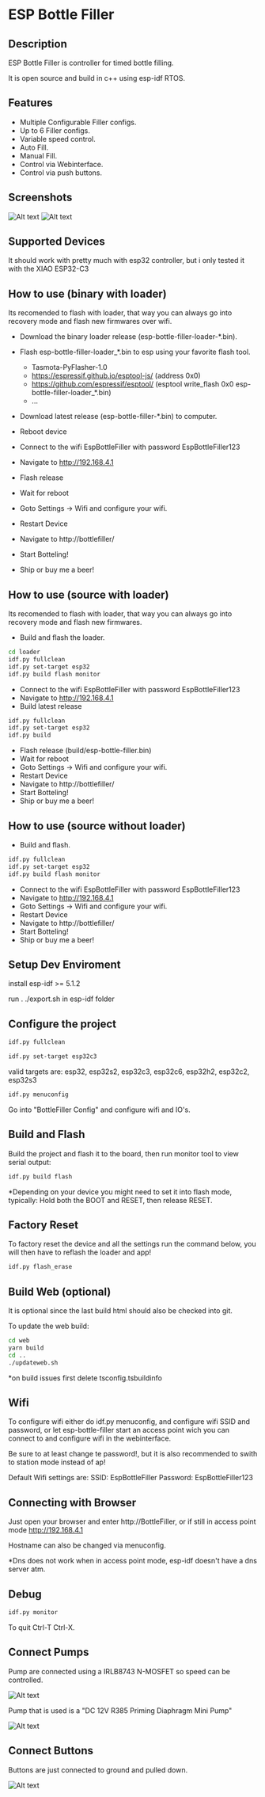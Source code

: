 
# ESP Bottle Filler

## Description

ESP Bottle Filler is controller for timed bottle filling.

It is open source and build in c++ using esp-idf RTOS.

## Features

- Multiple Configurable Filler configs.
- Up to 6 Filler configs.
- Variable speed control.
- Auto Fill.
- Manual Fill.
- Control via Webinterface.
- Control via push buttons.



## Screenshots

![Alt text](images/control.png "Control")
![Alt text](images/fillers.png "Fillers")

## Supported Devices

It should work with pretty much with esp32 controller, but i only tested it with the XIAO ESP32-C3


## How to use (binary with loader)

Its recomended to flash with loader, that way you can always go into recovery mode and flash new firmwares over wifi.

- Download the binary loader release (esp-bottle-filler-loader-*.bin).
- Flash esp-bottle-filler-loader_*.bin to esp using your favorite flash tool.
    - Tasmota-PyFlasher-1.0
    - https://espressif.github.io/esptool-js/ (address 0x0)
    - https://github.com/espressif/esptool/ (esptool write_flash 0x0 esp-bottle-filler-loader_*.bin)
    - ...

- Download latest release (esp-bottle-filler-*.bin) to computer.
- Reboot device
- Connect to the wifi EspBottleFiller with password EspBottleFiller123
- Navigate to http://192.168.4.1
- Flash release
- Wait for reboot
- Goto Settings -> Wifi and configure your wifi.
- Restart Device
- Navigate to http://bottlefiller/
- Start Botteling!
- Ship or buy me a beer!

## How to use (source with loader)

Its recomended to flash with loader, that way you can always go into recovery mode and flash new firmwares.

- Build and flash the loader.

```bash
cd loader
idf.py fullclean
idf.py set-target esp32
idf.py build flash monitor
```

- Connect to the wifi EspBottleFiller with password EspBottleFiller123
- Navigate to http://192.168.4.1
- Build latest release

```bash
idf.py fullclean
idf.py set-target esp32
idf.py build
```
- Flash release (build/esp-bottle-filler.bin)
- Wait for reboot
- Goto Settings -> Wifi and configure your wifi.
- Restart Device
- Navigate to http://bottlefiller/
- Start Botteling!
- Ship or buy me a beer!

## How to use (source without loader)

- Build and flash.

```bash
idf.py fullclean
idf.py set-target esp32
idf.py build flash monitor
```
- Connect to the wifi EspBottleFiller with password EspBottleFiller123
- Navigate to http://192.168.4.1
- Goto Settings -> Wifi and configure your wifi.
- Restart Device
- Navigate to http://bottlefiller/
- Start Botteling!
- Ship or buy me a beer!

## Setup Dev Enviroment

install esp-idf >= 5.1.2

run . ./export.sh in esp-idf folder


## Configure the project

```bash
idf.py fullclean
```

```bash
idf.py set-target esp32c3
```
valid targets are: esp32, esp32s2, esp32c3, esp32c6, esp32h2, esp32c2, esp32s3

```bash
idf.py menuconfig 
```

Go into "BottleFiller Config" and configure wifi and IO's.



## Build and Flash

Build the project and flash it to the board, then run monitor tool to view serial output:

```bash
idf.py build flash
```

*Depending on your device you might need to set it into flash mode, typically: Hold both the BOOT and RESET, then release RESET.


## Factory Reset

To factory reset the device and all the settings run the command below, you will then have to reflash the loader and app!

```bash
idf.py flash_erase
```


## Build Web (optional)

It is optional since the last build html should also be checked into git.

To update the web build:

```bash
cd web
yarn build
cd ..
./updateweb.sh
```

*on build issues first delete tsconfig.tsbuildinfo

## Wifi

To configure wifi either do idf.py menuconfig, and configure wifi SSID and password, or let esp-bottle-filler start an access point wich you can connect to and configure wifi in the webinterface.

Be sure to at least change te password!, but it is also recommended to swith to station mode instead of ap!

Default Wifi settings are:
SSID: EspBottleFiller
Password: EspBottleFiller123

## Connecting with Browser

Just open your browser and enter http://BottleFiller, or if still in access point mode http://192.168.4.1

Hostname can also be changed via menuconfig.

*Dns does not work when in access point mode, esp-idf doesn't have a dns server atm. 


## Debug

```bash
idf.py monitor 
```

To quit Ctrl-T Ctrl-X.


## Connect Pumps

Pump are connected using a IRLB8743 N-MOSFET so speed can be controlled.

![Alt text](images/schematic-pump.png "Schematic Pump")

Pump that is used is a "DC 12V R385 Priming Diaphragm Mini Pump"

![Alt text](images/pump.jpg "Pump")

## Connect Buttons

Buttons are just connected to ground and pulled down.

![Alt text](images/schematic-buttons.png "Schematic Button")
